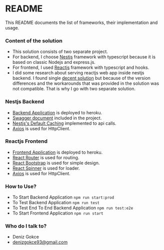 # README #

This README documents the list of frameworks, their implementation and usage.

### Content of the solution ###

* This solution consists of two separate project. 
* For backend, I choose [Nestjs](https://nestjs.com/) framework with typescript because it is based on classic Nodejs and express.js. 
* For frontend, I used [Reactjs](https://reactjs.org/) framework with typescript and hooks.
* I did some research about serving reactjs web app inside nestjs backend. I found single [decent solution](https://medium.com/geekculture/nestjs-react-next-js-in-one-mvc-repo-for-rapid-prototyping-faed42a194ca) but because of the version differences and the workarounds that was provided in the solution was not compatible. That is why I go with two separate solution.

### Nestjs Backend ###

* [Backend Application](https://blockchain-backend-app.herokuapp.com/) is deployed to heroku.
* [Swagger document](https://blockchain-backend-app.herokuapp.com/) included in the project.
* [Nestjs's Default Caching](https://docs.nestjs.com/techniques/caching) implemented to api calls.
* [Axios](https://axios-http.com/) is used for HttpClient.

### Reactjs Frontend ###

* [Frontend Application](https://blockchain-frontend-client.herokuapp.com/) is deployed to heroku.
* [React Router](https://reactrouter.com/) is used for routing.
* [React Bootstrap](https://react-bootstrap.github.io/) is used for simple design.
* [React Spinner](https://mhnpd.github.io/react-loader-spinner/) is used for loader.
* [Axios](https://axios-http.com/) is used for HttpClient.

### How to Use? ###

* To Start Backend Application `npm run start:prod`
* To Test Backend Application `npm run test`
* To Test End To End Backend Application `npm run test:e2e`
* To Start Frontend Application `npm run start`

### Who do I talk to? ###

* Deniz Gokce
* denizgokce93@gmail.com


